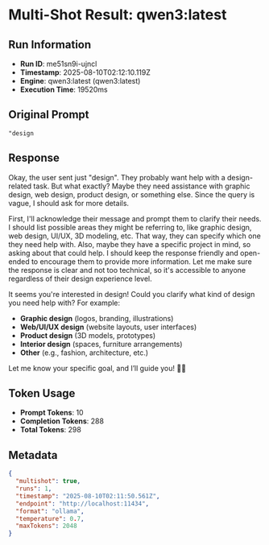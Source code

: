 # Multi-Shot Result: qwen3:latest

## Run Information
- **Run ID**: me51sn9i-ujncl
- **Timestamp**: 2025-08-10T02:12:10.119Z
- **Engine**: qwen3:latest (qwen3:latest)
- **Execution Time**: 19520ms

## Original Prompt
```
"design
```

## Response
<think>
Okay, the user sent just "design". They probably want help with a design-related task. But what exactly? Maybe they need assistance with graphic design, web design, product design, or something else. Since the query is vague, I should ask for more details.

First, I'll acknowledge their message and prompt them to clarify their needs. I should list possible areas they might be referring to, like graphic design, web design, UI/UX, 3D modeling, etc. That way, they can specify which one they need help with. Also, maybe they have a specific project in mind, so asking about that could help. I should keep the response friendly and open-ended to encourage them to provide more information. Let me make sure the response is clear and not too technical, so it's accessible to anyone regardless of their design experience level.
</think>

It seems you're interested in design! Could you clarify what kind of design you need help with? For example:  
- **Graphic design** (logos, branding, illustrations)  
- **Web/UI/UX design** (website layouts, user interfaces)  
- **Product design** (3D models, prototypes)  
- **Interior design** (spaces, furniture arrangements)  
- **Other** (e.g., fashion, architecture, etc.)  

Let me know your specific goal, and I’ll guide you! 🎨💡


## Token Usage
- **Prompt Tokens**: 10
- **Completion Tokens**: 288
- **Total Tokens**: 298


## Metadata
```json
{
  "multishot": true,
  "runs": 1,
  "timestamp": "2025-08-10T02:11:50.561Z",
  "endpoint": "http://localhost:11434",
  "format": "ollama",
  "temperature": 0.7,
  "maxTokens": 2048
}
```

